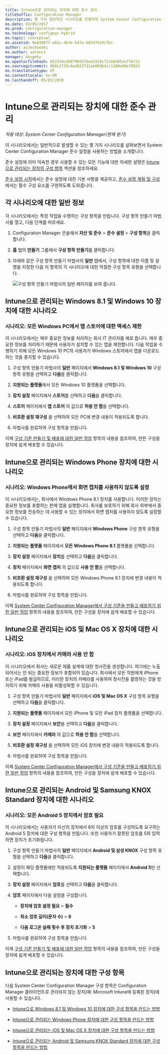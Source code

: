 ```yaml
---
title: Intune으로 관리되는 장치에 대한 준수 관리
titleSuffix: Configuration Manager
description: 몇 가지 일반적인 시나리오를 진행하여 System Center Configuration Manager의 준수 설정에 대해 알아봅니다.
ms.date: 03/05/2017
ms.prod: configuration-manager
ms.technology: configmgr-hybrid
ms.topic: conceptual
ms.assetid: 9e83007f-e81c-4b7e-b47e-b01d7b19cfbc
author: aczechowski
ms.author: aaroncz
manager: dougeby
ms.openlocfilehash: 012539cd5879691f0e42910c72cb03052e77b722
ms.sourcegitcommit: 0b0c2735c4ed822731ae069b4cc1380e89e78933
ms.translationtype: HT
ms.contentlocale: ko-KR
ms.lasthandoff: 05/03/2018
---
```

# <a name="managing-compliance-on-devices-managed-with-intune"></a>Intune으로 관리되는 장치에 대한 준수 관리

*적용 대상: System Center Configuration Manager(현재 분기)*

이 시나리오에서는 일반적으로 발생할 수 있는 몇 가지 시나리오를 살펴보면서 System Center Configuration Manager 준수 설정을 사용하는 방법을 소개합니다.  

 준수 설정에 이미 익숙한 경우 사용할 수 있는 모든 기능에 대한 자세한 설명은 [Intune으로 관리되는 장치의 구성 항목](#configuration-items-for-devices-managed-with-intune) 섹션을 참조하세요.  

 [준수 설정 시작](../../compliance/get-started/get-started-with-compliance-settings.md)에서는 준수 설정에 대한 기본 사항을 제공하고, [준수 설정 계획 및 구성](../../compliance/plan-design/plan-for-and-configure-compliance-settings.md)에서는 필수 구성 요소를 구현하도록 도와줍니다.  

## <a name="general-information-for-each-scenario"></a>각 시나리오에 대한 일반 정보  
 각 시나리오에서는 특정 작업을 수행하는 구성 항목을 만듭니다. 구성 항목 만들기 마법사를 열고, 다음 단계를 따르세요.  

1.  Configuration Manager 콘솔에서 **자산 및 준수** > **준수 설정** > **구성 항목**을 클릭합니다.  

3.  **홈** 탭의 **만들기** 그룹에서 **구성 항목 만들기**를 클릭합니다.  

4.  아래와 같은 구성 항목 만들기 마법사의 **일반** 탭에서, 구성 항목에 대한 이름 및 설명을 지정한 다음 이 항목의 각 시나리오에 대한 적절한 구성 항목 유형을 선택합니다.  

     ![구성 항목 만들기 마법사의 일반 페이지를 보여 줍니다.](media/Compliance-Settings-Wizard---1.png)  

## <a name="scenarios-for-windows-81-and-windows-10-devices-managed-with-intune"></a>Intune으로 관리되는 Windows 8.1 및 Windows 10 장치에 대한 시나리오  

### <a name="scenario-restrict-access-to-the-app-store-on-all-windows-pcs"></a>시나리오: 모든 Windows PC에서 앱 스토어에 대한 액세스 제한  
 이 시나리오에서는 매우 중요한 정보를 처리하는 회사 IT 관리자를 예로 듭니다. 매우 중요한 정보를 처리하기 때문에 사용자가 설치할 수 있는 앱을 제한합니다. 다음 작업을 수행하기 위해 모든 Windows 10 PC의 사용자가 Windows 스토어에서 앱을 다운로드하는 것을 중지할 수 있습니다.  

1.  구성 항목 만들기 마법사의 **일반** 페이지에서 **Windows 8.1 및 Windows 10** 구성 항목 유형을 선택하고 **다음**을 클릭합니다.  

2.  **지원되는 플랫폼**에서 모든 Windows 10 플랫폼을 선택합니다.  

3.  **장치 설정** 페이지에서 **스토어**를 선택하고 **다음**을 클릭합니다.  

4.  **스토어** 페이지에서 **앱 스토어** 의 값으로 **허용 안 함**을 선택합니다.  

5.  **비호환 설정 재구성** 을 선택하여 모든 PC에 변경 내용이 적용되도록 합니다.  

6.  마법사를 완료하여 구성 항목을 만듭니다.  

 이제 [구성 기준 만들기 및 배포에 대한 일반 작업](../../compliance/plan-design/common-tasks-for-creating-and-deploying-configuration-baselines.md) 항목의 내용을 참조하여, 만든 구성을 장치에 쉽게 배포할 수 있습니다.  

## <a name="scenarios-for-windows-phone-devices-managed-with-intune"></a>Intune으로 관리되는 Windows Phone 장치에 대한 시나리오  

### <a name="scenario-disable-the-use-of-screen-capture-on-a-windows-phone"></a>시나리오: Windows Phone에서 화면 캡처를 사용하지 않도록 설정  
 이 시나리오에서는, 회사에서 Windows Phone 8.1 장치를 사용합니다. 이러한 장치는 중요한 정보를 포함하는 판매 앱을 실행합니다. 회사를 보호하기 위해 회사 외부에서 중요한 정보를 전송하는 데 사용할 수 있는 장치에서 화면 캡처를 사용하지 않도록 설정할 수 있습니다.  

1.  구성 항목 만들기 마법사의 **일반** 페이지에서 **Windows Phone** 구성 항목 유형을 선택하고 **다음**을 클릭합니다.  

2.  **지원되는 플랫폼** 페이지에서 **모든 Windows Phone 8.1** 플랫폼을 선택합니다.  

3.  **장치 설정** 페이지에서 **장치**를 선택하고 **다음**을 클릭합니다.  

4.  **장치** 페이지에서 **화면 캡처** 의 값으로 **사용 안 함**을 선택합니다.  

5.  **비호환 설정 재구성** 을 선택하여 모든 Windows Phone 8.1 장치에 변경 내용이 적용되도록 합니다.  

6.  마법사를 완료하여 구성 항목을 만듭니다.  

 이제 [System Center Configuration Manager에서 구성 기준을 만들고 배포하기 위한 일반 작업](../../compliance/plan-design/common-tasks-for-creating-and-deploying-configuration-baselines.md) 항목의 내용을 참조하여, 만든 구성을 장치에 쉽게 배포할 수 있습니다.  

## <a name="scenarios-for-ios-and-mac-os-x-devices-managed-with-intune"></a>Intune으로 관리되는 iOS 및 Mac OS X 장치에 대한 시나리오  

### <a name="scenario-disable-the-camera-on-ios-devices"></a>시나리오: iOS 장치에서 카메라 사용 안 함  
 이 시나리오에서 회사는 새로운 제품 설계에 대한 청사진을 생성합니다. 여기에는 누출되어서는 안 되는 중요한 정보가 포함되어 있습니다. 회사에서 모든 직원에게 iPhone 또는 iPad를 발급하므로, 이러한 장치의 카메라를 사용하여 청사진을 촬영하는 것을 방지하기 위해 카메라 사용을 비활성화할 수 있습니다.  

1.  구성 항목 만들기 마법사의 **일반** 페이지에서 **iOS 및 Mac OS X** 구성 항목 유형을 선택하고 **다음**을 클릭합니다.  

2.  **지원되는 플랫폼** 페이지에서 모든 iPhone 및 모든 iPad 장치 플랫폼을 선택합니다.  

3.  **장치 설정** 페이지에서 **보안**을 선택하고 **다음**을 클릭합니다.  

4.  **보안** 페이지에서 **카메라** 의 값으로 **허용 안 함**을 선택합니다.  

5.  **비호환 설정 재구성** 을 선택하여 모든 iOS 장치에 변경 내용이 적용되도록 합니다.  

6.  마법사를 완료하여 구성 항목을 만듭니다.  

 이제 [System Center Configuration Manager에서 구성 기준을 만들고 배포하기 위한 일반 작업](../../compliance/plan-design/common-tasks-for-creating-and-deploying-configuration-baselines.md) 항목의 내용을 참조하여, 만든 구성을 장치에 쉽게 배포할 수 있습니다.  

## <a name="scenarios-for-android-and-samsung-knox-standard-devices-managed-with-intune"></a>Intune으로 관리되는 Android 및 Samsung KNOX Standard 장치에 대한 시나리오  

### <a name="scenario-require-a-password-on-all-android-5-devices"></a>시나리오: 모든 Android 5 장치에서 암호 필요  
 이 시나리오에서는 사용자가 자신의 장치에서 6자 이상의 암호를 구성하도록 요구하는 Android 5 장치에 대한 구성 항목을 만듭니다. 또한 사용자가 잘못된 암호를 5회 입력하면 장치가 초기화됩니다.  

1.  구성 항목 만들기 마법사의 **일반** 페이지에서 **Android 및 삼성 KNOX** 구성 항목 유형을 선택하고 **다음**을 클릭합니다.  

2.  설정이 해당 플랫폼에만 적용되도록 **지원되는 플랫폼** 페이지에서 **Android 5**만 선택합니다.  

3.  **장치 설정** 페이지에서 **암호**를 선택하고 **다음**을 클릭합니다.  

4.  **암호** 페이지에서 다음 설정을 구성합니다.  

    -   **장치에 암호 설정 필요** > **필수**  

    -   **최소 암호 길이(문자 수)** > **6**  

    -   **다음 로그온 실패 횟수 후 장치 초기화** > **5**  

5.  마법사를 완료하여 구성 항목을 만듭니다.  

 이제 [구성 기준 만들기 및 배포에 대한 일반 작업](../../compliance/plan-design/common-tasks-for-creating-and-deploying-configuration-baselines.md) 항목의 내용을 참조하여, 만든 구성을 장치에 쉽게 배포할 수 있습니다.  

## <a name="configuration-items-for-devices-managed-with-intune"></a>Intune으로 관리되는 장치에 대한 구성 항목

다음 System Center Configuration Manager 구성 항목은 Configuration Manager 클라이언트로 관리되지 않는 장치(예: Microsoft Intune에 등록된 장치)에 사용할 수 있습니다.  

 -   [Intune으로 Windows 8.1 및 Windows 10 장치에 대한 구성 항목을 만드는 방법](create-configuration-items-for-windows-8.1-and-windows-10-devices-managed-without-the-client.md)  

 -   [Intune으로 관리되는 Windows Phone 장치에 대한 구성 항목을 만드는 방법](create-configuration-items-for-windows-phone-devices-managed-without-the-client.md)  

 -   [Intune으로 관리되는 iOS 및 Mac OS X 장치에 대한 구성 항목을 만드는 방법](create-configuration-items-for-ios-and-mac-os-x-devices-managed-without-the-client.md)  

 -   [Intune으로 관리되는 Android 및 Samsung KNOX Standard 장치에 대한 구성 항목을 만드는 방법](create-configuration-items-for-android-and-samsung-knox-devices-managed-without-the-client.md)  
